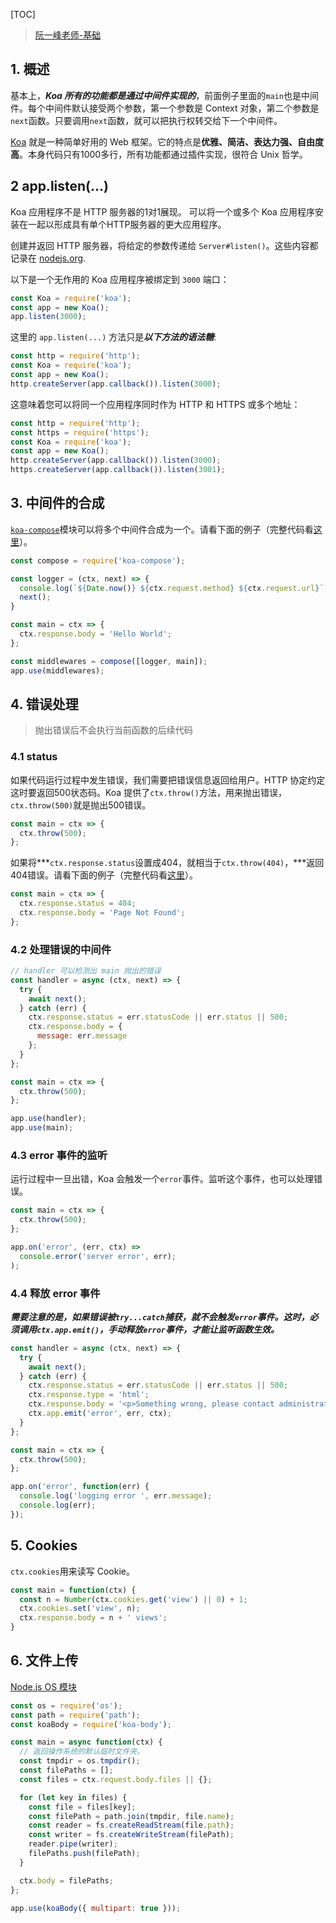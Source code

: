 [TOC]

> [阮一峰老师-基础](http://www.ruanyifeng.com/blog/2017/08/koa.html)

## 1. 概述 ##

基本上，***Koa 所有的功能都是通过中间件实现的***，前面例子里面的`main`也是中间件。每个中间件默认接受两个参数，第一个参数是 Context 对象，第二个参数是`next`函数。只要调用`next`函数，就可以把执行权转交给下一个中间件。

[Koa](http://koajs.com/) 就是一种简单好用的 Web 框架。它的特点是**优雅、简洁、表达力强、自由度高**。本身代码只有1000多行，所有功能都通过插件实现，很符合 Unix 哲学。

## 2 app.listen(...) ##

Koa 应用程序不是 HTTP 服务器的1对1展现。 可以将一个或多个 Koa 应用程序安装在一起以形成具有单个HTTP服务器的更大应用程序。

创建并返回 HTTP 服务器，将给定的参数传递给 `Server#listen()`。这些内容都记录在 [nodejs.org](http://nodejs.org/api/http.html#http_server_listen_port_hostname_backlog_callback).

以下是一个无作用的 Koa 应用程序被绑定到 `3000` 端口：

```js
const Koa = require('koa');
const app = new Koa();
app.listen(3000);
```

这里的 `app.listen(...)` 方法只是***以下方法的语法糖***:

```js
const http = require('http');
const Koa = require('koa');
const app = new Koa();
http.createServer(app.callback()).listen(3000);
```

这意味着您可以将同一个应用程序同时作为 HTTP 和 HTTPS 或多个地址：

```js
const http = require('http');
const https = require('https');
const Koa = require('koa');
const app = new Koa();
http.createServer(app.callback()).listen(3000);
https.createServer(app.callback()).listen(3001);
```

## 3. 中间件的合成 ##

[`koa-compose`](https://www.npmjs.com/package/koa-compose)模块可以将多个中间件合成为一个。请看下面的例子（完整代码看[这里](https://github.com/ruanyf/koa-demos/blob/master/demos/11.js)）。

```js
const compose = require('koa-compose');

const logger = (ctx, next) => {
  console.log(`${Date.now()} ${ctx.request.method} ${ctx.request.url}`);
  next();
}

const main = ctx => {
  ctx.response.body = 'Hello World';
};

const middlewares = compose([logger, main]);
app.use(middlewares);
```

## 4. 错误处理 ##

> 抛出错误后不会执行当前函数的后续代码

### 4.1 status ###

如果代码运行过程中发生错误，我们需要把错误信息返回给用户。HTTP 协定约定这时要返回500状态码。Koa 提供了`ctx.throw()`方法，用来抛出错误，`ctx.throw(500)`就是抛出500错误。

```js
const main = ctx => {
  ctx.throw(500);
};
```

如果将***`ctx.response.status`设置成404，就相当于`ctx.throw(404)`，***返回404错误。请看下面的例子（完整代码看[这里](https://github.com/ruanyf/koa-demos/blob/master/demos/15.js)）。

```js
const main = ctx => {
  ctx.response.status = 404;
  ctx.response.body = 'Page Not Found';
};
```

### 4.2 处理错误的中间件 ###

```javascript
// handler 可以检测出 main 抛出的错误
const handler = async (ctx, next) => {
  try {
    await next();
  } catch (err) {
    ctx.response.status = err.statusCode || err.status || 500;
    ctx.response.body = {
      message: err.message
    };
  }
};

const main = ctx => {
  ctx.throw(500);
};

app.use(handler);
app.use(main);
```

### 4.3  error 事件的监听 ###

运行过程中一旦出错，Koa 会触发一个`error`事件。监听这个事件，也可以处理错误。

```js
const main = ctx => {
  ctx.throw(500);
};

app.on('error', (err, ctx) =>
  console.error('server error', err);
);
```

### 4.4 释放 error 事件 ###

***需要注意的是，如果错误被`try...catch`捕获，就不会触发`error`事件。这时，必须调用`ctx.app.emit()`，手动释放`error`事件，才能让监听函数生效。***

```javascript
const handler = async (ctx, next) => {
  try {
    await next();
  } catch (err) {
    ctx.response.status = err.statusCode || err.status || 500;
    ctx.response.type = 'html';
    ctx.response.body = '<p>Something wrong, please contact administrator.</p>';
    ctx.app.emit('error', err, ctx);
  }
};

const main = ctx => {
  ctx.throw(500);
};

app.on('error', function(err) {
  console.log('logging error ', err.message);
  console.log(err);
});
```

## 5. Cookies ##

`ctx.cookies`用来读写 Cookie。

```js
const main = function(ctx) {
  const n = Number(ctx.cookies.get('view') || 0) + 1;
  ctx.cookies.set('view', n);
  ctx.response.body = n + ' views';
}
```

## 6. 文件上传 ##

[Node.js OS 模块](<http://www.runoob.com/nodejs/nodejs-os-module.html>)

```javascript
const os = require('os');
const path = require('path');
const koaBody = require('koa-body');

const main = async function(ctx) {
  // 返回操作系统的默认临时文件夹。
  const tmpdir = os.tmpdir();
  const filePaths = [];
  const files = ctx.request.body.files || {};

  for (let key in files) {
    const file = files[key];
    const filePath = path.join(tmpdir, file.name);
    const reader = fs.createReadStream(file.path);
    const writer = fs.createWriteStream(filePath);
    reader.pipe(writer);
    filePaths.push(filePath);
  }

  ctx.body = filePaths;
};

app.use(koaBody({ multipart: true }));
```